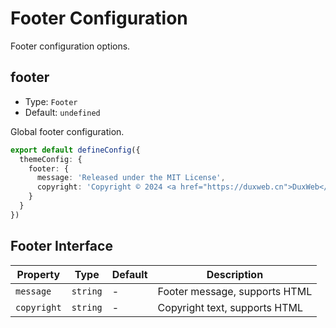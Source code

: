 # Footer Configuration

Footer configuration options.

## footer

- Type: `Footer`
- Default: `undefined`

Global footer configuration.

```typescript
export default defineConfig({
  themeConfig: {
    footer: {
      message: 'Released under the MIT License',
      copyright: 'Copyright © 2024 <a href="https://duxweb.cn">DuxWeb</a>'
    }
  }
})
```

## Footer Interface

| Property | Type | Default | Description |
| --- | --- | --- | --- |
| `message` | `string` | - | Footer message, supports HTML |
| `copyright` | `string` | - | Copyright text, supports HTML |